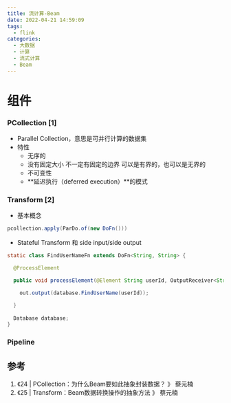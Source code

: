 ```yaml
---
title: 流计算-Beam
date: 2022-04-21 14:59:09
tags:
  - flink
categories: 
  - 大数据 
  - 计算  
  - 流式计算 
  - Beam
---
```



<p></p>
<!-- more -->

# 组件
### PCollection [1]
+ Parallel Collection，意思是可并行计算的数据集
+ 特性
  - 无序的
  - 没有固定大小
    不一定有固定的边界
    可以是有界的，也可以是无界的
  - 不可变性  
  - **延迟执行（deferred execution）**的模式


### Transform [2]
+ 基本概念
``` Java
pcollection.apply(ParDo.of(new DoFn()))
```

+ Stateful Transform 和 side input/side output
``` Java
static class FindUserNameFn extends DoFn<String, String> {

  @ProcessElement

  public void processElement(@Element String userId, OutputReceiver<String> out) {

    out.output(database.FindUserName(userId));

  }
  
  Database database;
}
```

### Pipeline

## 参考
1. 《24 | PCollection：为什么Beam要如此抽象封装数据？ 》  蔡元楠
2. 《25 | Transform：Beam数据转换操作的抽象方法 》 蔡元楠
